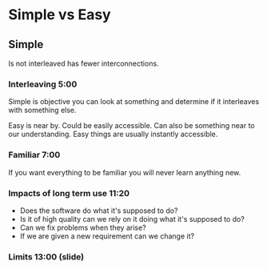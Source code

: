 # Simple vs Easy 


## Simple

Is not interleaved has fewer interconnections. 

### Interleaving 5:00

Simple is objective you can look at something and determine if it interleaves with something else. 

Easy is near by. Could be easily accessible. Can also be something near to our understanding. 
Easy things are usually instantly accessible. 

### Familiar 7:00

If you want everything to be familiar you will never learn anything new. 

### Impacts of long term use 11:20

- Does the software do what it's supposed to do? 
- Is it of high quality can we rely on it doing what it's supposed to do? 
- Can we fix problems when they arise?
- If we are given a new requirement can we change it?

### Limits 13:00 (slide)

